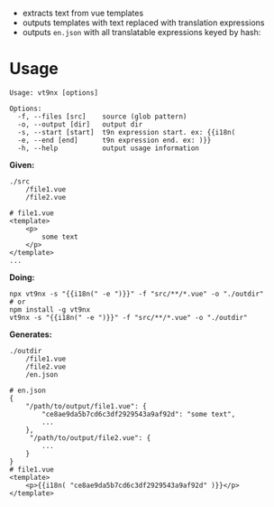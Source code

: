 - extracts text from vue templates
- outputs templates with text replaced with translation expressions
- outputs ``en.json`` with all translatable expressions keyed by hash:

# Usage

```
Usage: vt9nx [options]

Options:
  -f, --files [src]    source (glob pattern)
  -o, --output [dir]   output dir
  -s, --start [start]  t9n expression start. ex: {{i18n(
  -e, --end [end]      t9n expression end. ex: )}}
  -h, --help           output usage information
```

**Given:**
```
./src
    /file1.vue
    /file2.vue

# file1.vue
<template>
    <p>
        some text
    </p>
</template>
...
```

**Doing:**
```
npx vt9nx -s "{{i18n(" -e ")}}" -f "src/**/*.vue" -o "./outdir"
# or
npm install -g vt9nx
vt9nx -s "{{i18n(" -e ")}}" -f "src/**/*.vue" -o "./outdir"
```

**Generates:**
```
./outdir
    /file1.vue
    /file2.vue
    /en.json

# en.json
{
    "/path/to/output/file1.vue": {
        "ce8ae9da5b7cd6c3df2929543a9af92d": "some text",
        ...
    },
     "/path/to/output/file2.vue": {
        ...
    }
}
# file1.vue
<template>
    <p>{{i18n( "ce8ae9da5b7cd6c3df2929543a9af92d" )}}</p>
</template>
```

